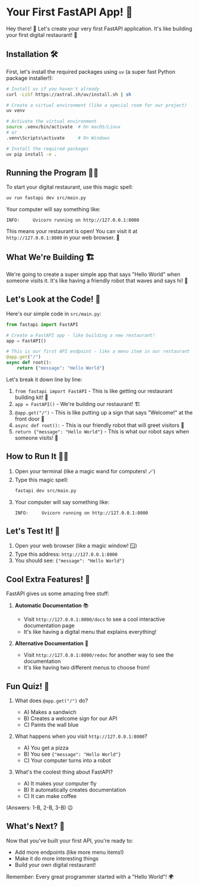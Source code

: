# Your First FastAPI App! 🎉

Hey there! 👋 Let's create your very first FastAPI application. It's like building your first digital restaurant! 🏪

## Installation 🛠️

First, let's install the required packages using `uv` (a super fast Python package installer!):

```bash
# Install uv if you haven't already
curl -LsSf https://astral.sh/uv/install.sh | sh

# Create a virtual environment (like a special room for our project)
uv venv

# Activate the virtual environment
source .venv/bin/activate  # On macOS/Linux
# or
.venv\Scripts\activate     # On Windows

# Install the required packages
uv pip install -e .
```

## Running the Program 🏃‍♂️

To start your digital restaurant, use this magic spell:

```bash
uv run fastapi dev src/main.py
```

Your computer will say something like:
```
INFO:     Uvicorn running on http://127.0.0.1:8000
```

This means your restaurant is open! You can visit it at `http://127.0.0.1:8000` in your web browser. 🏪

## What We're Building 🏗️

We're going to create a super simple app that says "Hello World" when someone visits it. It's like having a friendly robot that waves and says hi! 🤖

## Let's Look at the Code! 👀

Here's our simple code in `src/main.py`:

```python
from fastapi import FastAPI

# Create a FastAPI app - like building a new restaurant!
app = FastAPI()

# This is our first API endpoint - like a menu item in our restaurant
@app.get("/")
async def root():
    return {"message": "Hello World"}
```

Let's break it down line by line:

1. `from fastapi import FastAPI` - This is like getting our restaurant building kit! 🧰
2. `app = FastAPI()` - We're building our restaurant! 🏗️
3. `@app.get("/")` - This is like putting up a sign that says "Welcome!" at the front door 🚪
4. `async def root():` - This is our friendly robot that will greet visitors 🤖
5. `return {"message": "Hello World"}` - This is what our robot says when someone visits! 👋

## How to Run It 🏃‍♂️

1. Open your terminal (like a magic wand for computers! 🪄)
2. Type this magic spell:
   ```bash
   fastapi dev src/main.py
   ```
3. Your computer will say something like:
   ```
   INFO:     Uvicorn running on http://127.0.0.1:8000
   ```

## Let's Test It! 🧪

1. Open your web browser (like a magic window! 🪟)
2. Type this address: `http://127.0.0.1:8000`
3. You should see: `{"message": "Hello World"}`

## Cool Extra Features! 🌟

FastAPI gives us some amazing free stuff:

1. **Automatic Documentation** 📚
   - Visit `http://127.0.0.1:8000/docs` to see a cool interactive documentation page
   - It's like having a digital menu that explains everything!

2. **Alternative Documentation** 📖
   - Visit `http://127.0.0.1:8000/redoc` for another way to see the documentation
   - It's like having two different menus to choose from!

## Fun Quiz! 🎯

1. What does `@app.get("/")` do?
   - A) Makes a sandwich
   - B) Creates a welcome sign for our API
   - C) Paints the wall blue

2. What happens when you visit `http://127.0.0.1:8000`?
   - A) You get a pizza
   - B) You see `{"message": "Hello World"}`
   - C) Your computer turns into a robot

3. What's the coolest thing about FastAPI?
   - A) It makes your computer fly
   - B) It automatically creates documentation
   - C) It can make coffee

(Answers: 1-B, 2-B, 3-B) 😉

## What's Next? 🚀

Now that you've built your first API, you're ready to:
- Add more endpoints (like more menu items!)
- Make it do more interesting things
- Build your own digital restaurant!

Remember: Every great programmer started with a "Hello World"! 🌍
